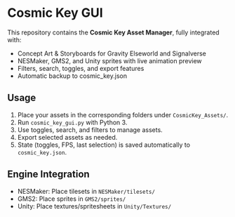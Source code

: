 # Cosmic Key GUI

This repository contains the **Cosmic Key Asset Manager**, fully integrated with:

- Concept Art & Storyboards for Gravity Elseworld and Signalverse
- NESMaker, GMS2, and Unity sprites with live animation preview
- Filters, search, toggles, and export features
- Automatic backup to cosmic_key.json

## Usage

1. Place your assets in the corresponding folders under `CosmicKey_Assets/`.
2. Run `cosmic_key_gui.py` with Python 3.
3. Use toggles, search, and filters to manage assets.
4. Export selected assets as needed.
5. State (toggles, FPS, last selection) is saved automatically to `cosmic_key.json`.

## Engine Integration

- NESMaker: Place tilesets in `NESMaker/tilesets/`
- GMS2: Place sprites in `GMS2/sprites/`
- Unity: Place textures/spritesheets in `Unity/Textures/`
